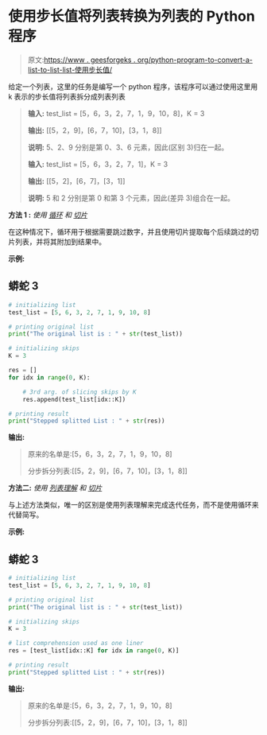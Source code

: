 # 使用步长值将列表转换为列表的 Python 程序

> 原文:[https://www . geesforgeks . org/python-program-to-convert-a-list-to-list-list-使用步长值/](https://www.geeksforgeeks.org/python-program-to-convert-a-list-into-a-list-of-lists-using-a-step-value/)

给定一个列表，这里的任务是编写一个 python 程序，该程序可以通过使用这里用 k 表示的步长值将列表拆分成列表列表

> **输入:** test_list = [5，6，3，2，7，1，9，10，8]，K = 3
> 
> **输出:** [[5，2，9]，[6，7，10]，[3，1，8]]
> 
> **说明:** 5、2、9 分别是第 0、3、6 元素，因此(区别 3)归在一起。
> 
> **输入:** test_list = [5，6，3，2，7，1]，K = 3
> 
> **输出:** [[5，2]，[6，7]，[3，1]]
> 
> **说明:** 5 和 2 分别是第 0 和第 3 个元素，因此(差异 3)组合在一起。

**方法 1 :** *使用* [*循环*](https://www.geeksforgeeks.org/loops-in-python/) *和* [*切片*](https://www.geeksforgeeks.org/string-slicing-in-python/)

在这种情况下，循环用于根据需要跳过数字，并且使用切片提取每个后续跳过的切片列表，并将其附加到结果中。

**示例:**

## 蟒蛇 3

```py
# initializing list
test_list = [5, 6, 3, 2, 7, 1, 9, 10, 8]

# printing original list
print("The original list is : " + str(test_list))

# initializing skips
K = 3

res = []
for idx in range(0, K):

    # 3rd arg. of slicing skips by K
    res.append(test_list[idx::K])

# printing result
print("Stepped splitted List : " + str(res))
```

**输出:**

> 原来的名单是:[5，6，3，2，7，1，9，10，8]
> 
> 分步拆分列表:[[5，2，9]，[6，7，10]，[3，1，8]]

**方法二:** *使用* [*列表理解*](https://www.geeksforgeeks.org/python-list-comprehension-and-slicing/) *和* [*切片*](https://www.geeksforgeeks.org/string-slicing-in-python/)

与上述方法类似，唯一的区别是使用列表理解来完成迭代任务，而不是使用循环来代替简写。

**示例:**

## 蟒蛇 3

```py
# initializing list
test_list = [5, 6, 3, 2, 7, 1, 9, 10, 8]

# printing original list
print("The original list is : " + str(test_list))

# initializing skips
K = 3

# list comprehension used as one liner
res = [test_list[idx::K] for idx in range(0, K)]

# printing result
print("Stepped splitted List : " + str(res))
```

**输出:**

> 原来的名单是:[5，6，3，2，7，1，9，10，8]
> 
> 分步拆分列表:[[5，2，9]，[6，7，10]，[3，1，8]]